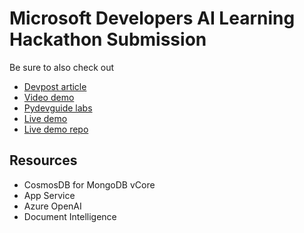 # Microsoft Developers AI Learning Hackathon Submission

Be sure to also check out 

- [Devpost article](https://devpost.com/software/degree-copilot)
- [Video demo](https://www.youtube.com/watch?v=jpIKaxwxyWI&t=2s)
- [Pydevguide labs](https://github.com/jackbullen/mslh-pydevguide-labs)
- [Live demo](https://mslearn-copilot.azurewebsites.net)
- [Live demo repo]()

## Resources

- CosmosDB for MongoDB vCore
- App Service
- Azure OpenAI
- Document Intelligence
